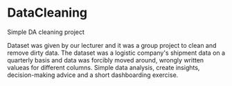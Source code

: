# DataCleaning
Simple DA cleaning project

Dataset was given by our lecturer and it was a group project to clean and remove dirty data. The dataset was a logistic company's shipment data on a quarterly basis and data was forcibly moved around, wrongly written valueas for different columns. Simple data analysis, create insights, decision-making advice and a short dashboarding exercise.

